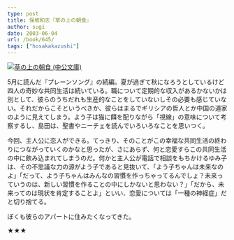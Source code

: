 ```yaml
---
type: post
title: 保坂和志『草の上の朝食』
author: sugi
date: 2003-06-04
url: /book/645/
tags: ["hosakakazushi"]
---
```

<a href="http://www.amazon.co.jp/exec/obidos/ASIN/4122037425/chezsugi-22/ref=nosim/" onclick="_gaq.push(['_trackEvent', 'outbound-article', 'http://www.amazon.co.jp/exec/obidos/ASIN/4122037425/chezsugi-22/ref=nosim/', '']);" name="amazletlink" target="_blank"><img src="http://i1.wp.com/ec2.images-amazon.com/images/I/61D1C00WAWL.SL160.jpg?w=660" alt="草の上の朝食 (中公文庫)" class="alignleft" data-recalc-dims="1" /></a>

5月に読んだ『プレーンソング』の続編。夏が過ぎて秋になろうとしているけど四人の奇妙な共同生活は続いている。職について定期的な収入があるかないかは別として、彼らのうちだれも生産的なことをしていないしその必要も感じていない。それだからこそというべきか、彼らはまるでギリシアの哲人とか中国の道家のように見えてしまう。よう子は猫に餌を配りながら「視線」の意味について考察するし、島田は、聖書やニーチェを読んでいろいろなことを思いつく。

今回、主人公に恋人ができる。てっきり、そのことがこの幸福な共同生活の終わりにつながっていくのかなと思ったが、さにあらず、何と恋愛すらこの共同生活の中に飲み込まれてしまうのだ。何かと主人公が電話で相談をもちかけるゆみ子は、その不思議な力の源がよう子であると見抜いて、「よう子ちゃんは未来なのよ」「だって、よう子ちゃんはみんなの習慣を作っちゃってるんでしょ？未来っていうのは、新しい習慣を作ることの中にしかないと思わない？」「だから、未来ってのは現状を肯定することよ」といい、恋愛については「一種の神経症」だと切り捨てる。

ぼくも彼らのアパートに住みたくなってきた。

★★★
